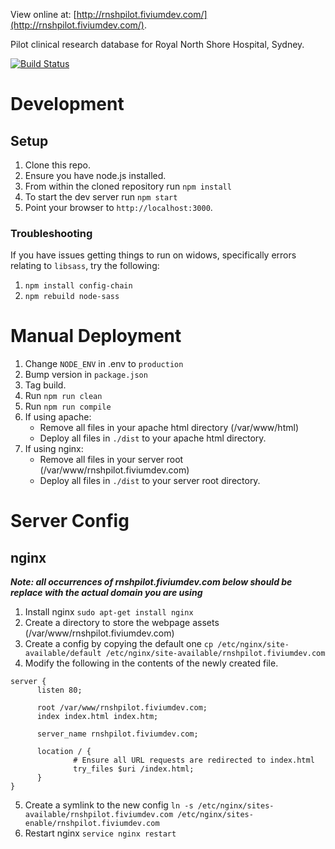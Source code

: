 View online at: [http://rnshpilot.fiviumdev.com/](http://rnshpilot.fiviumdev.com/).

Pilot clinical research database for Royal North Shore Hospital, Sydney.

[![Build Status](https://travis-ci.org/FiviumAustralia/RNSH-Pilot.svg?branch=master)](https://travis-ci.org/FiviumAustralia/RNSH-Pilot)

# Development

## Setup

1. Clone this repo.
2. Ensure you have node.js installed.
3. From within the cloned repository run `npm install`
4. To start the dev server run `npm start`
5. Point your browser to `http://localhost:3000`.

### Troubleshooting

If you have issues getting things to run on widows, specifically errors relating to `libsass`, try the following:

1. `npm install config-chain`
2. `npm rebuild node-sass`

# Manual Deployment

1. Change `NODE_ENV` in .env to `production`
2. Bump version in `package.json`
3. Tag build.
4. Run `npm run clean`
5. Run `npm run compile`
6. If using apache:
    * Remove all files in your apache html directory (/var/www/html)
    * Deploy all files in `./dist` to your apache html directory.
7. If using nginx:
    * Remove all files in your server root (/var/www/rnshpilot.fiviumdev.com)
    * Deploy all files in `./dist` to your server root directory.

# Server Config

## nginx

***Note: all occurrences of rnshpilot.fiviumdev.com below should be replace with the actual domain you are using***

1. Install nginx `sudo apt-get install nginx`
2. Create a directory to store the webpage assets (/var/www/rnshpilot.fiviumdev.com)
3. Create a config by copying the default one `cp /etc/nginx/site-available/default /etc/nginx/site-available/rnshpilot.fiviumdev.com`
4. Modify the following in the contents of the newly created file.
  ```
server {
        listen 80;

        root /var/www/rnshpilot.fiviumdev.com;
        index index.html index.htm;

        server_name rnshpilot.fiviumdev.com;

        location / {
                # Ensure all URL requests are redirected to index.html
                try_files $uri /index.html;
        }
}
```
5. Create a symlink to the new config `ln -s /etc/nginx/sites-available/rnshpilot.fiviumdev.com /etc/nginx/sites-enable/rnshpilot.fiviumdev.com`
6. Restart nginx `service nginx restart`
